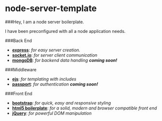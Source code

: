 # node-server-template

###Hey, I am a node server boilerplate.

I have been preconfigured with all a node application needs.

###Back End
* **[express][1]**: *for easy server creation.*
* **[socket.io][2]**: *for server client communication*
* **[mongoDB][3]**: *for backend data handling* ***coming soon!***

###Middleware
* **[ejs][4]**: *for templating with includes*
* **[passport][5]**: *for authentication* ***coming soon!***

###Front End
* **[bootstrap][6]**: *for quick, easy and responsive styling*
* **[html5 boilerplate][7]**: *for a solid, modern and browser compatible front end*
* **[jQuery][7]**: *for powerful DOM manipulation*

[1]: http://expressjs.com/ "Go to the express.js web page!"
[2]: http://socket.io/ "Go to the socket.io web page!"
[3]: http://www.mongodb.org/ "Go to the mongoDB web page!"
[4]: http://embeddedjs.com/ "Go to the ejs web page!"
[5]: http://passportjs.org/ "Go to the passport.js web page!"
[6]: http://twitter.github.io/bootstrap/ "Go to the Twitter Bootstrap web page!"
[7]: http://html5boilerplate.com/ "Go to the HTML5 Boilerplate web page!"
[8]: http://jquery.com/ "Go to the jQuery web page!"